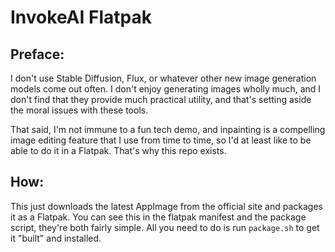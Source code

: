 # InvokeAI Flatpak

## Preface:
I don't use Stable Diffusion, Flux, or whatever other new image generation models come out often. I don't enjoy generating images wholly much, and I don't find that they provide much practical utility, and that's setting aside the moral issues with these tools.

That said, I'm not immune to a fun tech demo, and inpainting is a compelling image editing feature that I use from time to time, so I'd at least like to be able to do it in a Flatpak. That's why this repo exists.

## How:
This just downloads the latest AppImage from the official site and packages it as a Flatpak. You can see this in the flatpak manifest and the package script, they're both fairly simple. All you need to do is run `package.sh` to get it "built" and installed.
